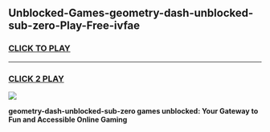 
## Unblocked-Games-geometry-dash-unblocked-sub-zero-Play-Free-ivfae
<h3>
<a href="https://premium76.site?title=geometry-dash-unblocked-sub-zero&ref=18A1">CLICK TO PLAY</a></h3>
<hr>

<h3>
<a href="https://premium76.site?title=geometry-dash-unblocked-sub-zero&ref=18A1">CLICK 2 PLAY</a>
  
</h3>

<a href="https://premium76.site?title=geometry-dash-unblocked-sub-zero&ref=18A1"><img src="https://clearcache.store/games.png"></a>


**geometry-dash-unblocked-sub-zero games unblocked: Your Gateway to Fun and Accessible Online Gaming**
